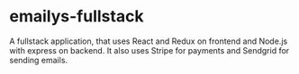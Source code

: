 # emailys-fullstack

A fullstack application, that uses React and Redux on frontend and Node.js with express on backend.
It also uses Stripe for payments and Sendgrid for sending emails.
